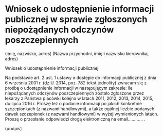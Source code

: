 # Wniosek o udostępnienie informacji publicznej w sprawie zgłoszonych niepożądanych odczynów poszczepiennych


(imię, nazwisko, adres) 
(Nazwa przychodni, imię i nazwisko kierownika, adres) 

Wniosek o udostępnienie informacji publicznej 

Na podstawie art. 2 ust. 1 ustawy o dostępie do informacji publicznej z dnia 6 
września 2001 r. (dz.U. 2014, poz. 782 tekst jednolity) zwracam się z prośbą o udostępnienie informacji w następującym zakresie: 
Ile niepożądanych odczynów poszczepiennych zostało zgłoszone przez lekarzy z Państwa placówki kolejno w latach 2011, 2012, 2013, 
2014, 2015, do lipca 2016 r. Proszę też o podanie informacji po jakich konkretnie szczepionkach (z nazwami handlowymi), a także 
ogólnej liczbie podanych dawek szczepionek (z nazwami handlowymi) w wyżej wymienionych latach. Proszę o przesłanie odpowiedzi 
drogą elektroniczną na email………… .  

(podpis)
